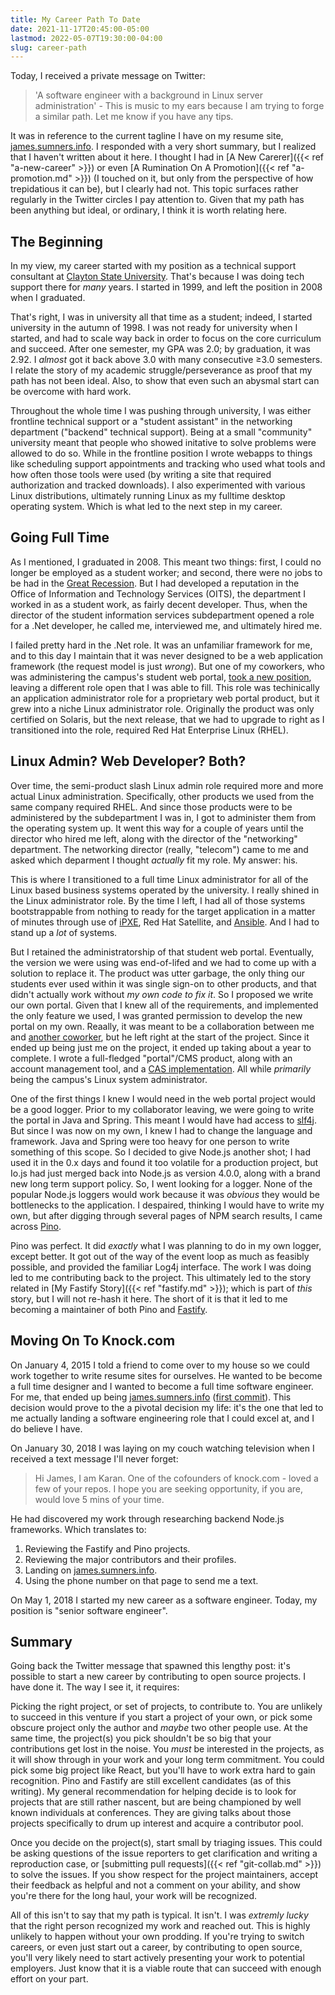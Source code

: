 ```yaml
---
title: My Career Path To Date
date: 2021-11-17T20:45:00-05:00
lastmod: 2022-05-07T19:30:00-04:00
slug: career-path
---
```


Today, I received a private message on Twitter:

> 'A software engineer with a background in Linux server administration' - This
> is music to my ears because I am trying to forge a similar path. Let me know
> if you have any tips.

It was in reference to the current tagline I have on my resume site,
[james.sumners.info](https://james.sumners.info/). I responded with a very short
summary, but I realized that I haven't written about it here. I thought I had in
[A New Carerer]({{< ref "a-new-career" >}}) or even [A Rumination On A
Promotion]({{< ref "a-promotion.md" >}}) (I touched on it, but only from the
perspective of how trepidatious it can be), but I clearly had not. This topic
surfaces rather regularly in the Twitter circles I pay attention to. Given that
my path has been anything but ideal, or ordinary, I think it is worth relating
here.

## The Beginning

In my view, my career started with my position as a technical support consultant
at [Clayton State University](https://clayton.edu). That's because I was doing
tech support there for _many_ years. I started in 1999, and left the position in
2008 when I graduated.

That's right, I was in university all that time as a student; indeed, I started
university in the autumn of 1998. I was not ready for university when I started,
and had to scale way back in order to focus on the core curriculum and succeed.
After one semester, my GPA was 2.0; by graduation, it was 2.92. I _almost_ got
it back above 3.0 with many consecutive ≥3.0 semesters. I relate the story of my
academic struggle/perseverance as proof that my path has not been ideal. Also,
to show that even such an abysmal start can be overcome with hard work.

Throughout the whole time I was pushing through university, I was either
frontline technical support or a "student assistant" in the networking
department ("backend" technical support). Being at a small "community"
university meant that people who showed initative to solve problems were allowed
to do so. While in the frontline position I wrote webapps to things like
scheduling support appointments and tracking who used what tools and how often
those tools were used (by writing a site that required authorization and tracked
downloads). I also experimented with various Linux distributions, ultimately
running Linux as my fulltime desktop operating system. Which is what led to the
next step in my career.

## Going Full Time

As I mentioned, I graduated in 2008. This meant two things: first, I could no
longer be employed as a student worker; and second, there were no jobs to be had
in the [Great Recession](https://en.wikipedia.org/wiki/Great_Recession). But I
had developed a reputation in the Office of Information and Technology Services
(OITS), the department I worked in as a student work, as fairly decent
developer. Thus, when the director of the student information services
subdepartment opened a role for a .Net developer, he called me, interviewed me,
and ultimately hired me.

I failed pretty hard in the .Net role. It was an unfamiliar framework for me,
and to this day I maintain that it was never designed to be a web application
framework (the request model is just _wrong_). But one of my coworkers, who was
administering the campus's student web portal, [took a new position][mrfrosti],
leaving a different role open that I was able to fill. This role was
techinically an application administrator role for a proprietary web portal
product, but it grew into a niche Linux administrator role. Originally the
product was only certified on Solaris, but the next release, that we had to
upgrade to right as I transitioned into the role, required Red Hat Enterprise
Linux (RHEL).

[mrfrosti]:
https://web.archive.org/web/20210128154051/https://mrfrosti.com/2010/03/09/last-week-at-clayton-state/

## Linux Admin? Web Developer? Both?

Over time, the semi-product slash Linux admin role required more and more actual
Linux administration. Specifically, other products we used from the same company
required RHEL. And since those products were to be administered by the
subdepartment I was in, I got to administer them from the operating system up.
It went this way for a couple of years until the director who hired me left,
along with the director of the "networking" department. The networking director
(really, "telecom") came to me and asked which deparment I thought _actually_
fit my role. My answer: his.

This is where I transitioned to a full time Linux administrator for all of the
Linux based business systems operated by the university. I really shined in the
Linux administrator role. By the time I left, I had all of those systems
bootstrappable from nothing to ready for the target application in a matter of
minutes through use of [iPXE](https://ipxe.org), Red Hat Satellite, and
[Ansible](https://en.wikipedia.org/wiki/Ansible_(software)). And I had to stand
up a _lot_ of systems.

But I retained the administratorship of that student web portal. Eventually, the
version we were using was end-of-lifed and we had to come up with a solution to
replace it. The product was utter garbage, the only thing our students ever used
within it was single sign-on to other products, and that didn't actually work
without _my own code to fix it_. So I proposed we write our own portal. Given
that I knew all of the requirements, and implemented the only feature we used, I
was granted permission to develop the new portal on my own. Reaally, it was
meant to be a collaboration between me and [another
coworker](https://caseyscarborough.com), but he left right at the start of the
project. Since it ended up being just me on the project, it ended up taking
about a year to complete. I wrote a full-fledged "portal"/CMS product, along
with an account management tool, and a [CAS
implementation](https://github.com/jscas). All while _primarily_ being the
campus's Linux system administrator.

One of the first things I knew I would need in the web portal project would be a
good logger. Prior to my collaborator leaving, we were going to write the portal
in Java and Spring. This meant I would have had access to
[slf4j](http://www.slf4j.org). But since I was now on my own, I knew I had to
change the language and framework. Java and Spring were too heavy for one person
to write something of this scope. So I decided to give Node.js another shot; I
had used it in the 0.x days and found it too volatile for a production project,
but Io.js had just merged back into Node.js as version 4.0.0, along with a brand
new long term support policy. So, I went looking for a logger. None of the
popular Node.js loggers would work because it was _obvious_ they would be
bottlenecks to the application. I despaired, thinking I would have to write my
own, but after digging through several pages of NPM search results, I came
across [Pino](https://github.com/pinojs/pino).

Pino was perfect. It did _exactly_ what I was planning to do in my own logger,
except better. It got out of the way of the event loop as much as feasibly
possible, and provided the familiar Log4j interface. The work I was doing led to
me contributing back to the project. This ultimately led to the story related in
[My Fastify Story]({{< ref "fastify.md" >}}); which is part of _this_ story, but
I will not re-hash it here. The short of it is that it led to me becoming a
maintainer of both Pino and [Fastify](https://github.com/fastify/fastify).

## Moving On To Knock.com

On January 4, 2015 I told a friend to come over to my house so we could work
together to write resume sites for ourselves. He wanted to be become a full time
designer and I wanted to become a full time software engineer. For me, that
ended up being [james.sumners.info][resume] ([first
commit](https://github.com/jsumners/jsumners.github.io/commit/1fb6697a4d21584948293cf01620eadcb83bbbd9)).
This decision would prove to the a pivotal decision my life: it's the one that
led to me actually landing a software engineering role that I could excel at,
and I do believe I have.

On January 30, 2018 I was laying on my couch watching television when I received
a text message I'll never forget:

> Hi James, I am Karan. One of the cofounders of knock.com - loved a few of your
> repos. I hope you are seeking opportunity, if you are, would love 5 mins of
> your time.

He had discovered my work through researching backend Node.js frameworks. Which
translates to:

1. Reviewing the Fastify and Pino projects.
2. Reviewing the major contributors and their profiles.
3. Landing on [james.sumners.info][resume].
4. Using the phone number on that page to send me a text.

On May 1, 2018 I started my new career as a software engineer. Today, my
position is "senior software engineer".

[resume]: https://james.sumners.info

## Summary

Going back the Twitter message that spawned this lengthy post: it's possible to
start a new career by contributing to open source projects. I have done it. The
way I see it, it requires:

Picking the right project, or set of projects, to contribute to. You are
unlikely to succeed in this venture if you start a project of your own, or pick
some obscure project only the author and _maybe_ two other people use. At the
same time, the project(s) you pick shouldn't be so big that your contributions
get lost in the noise. You _must_ be interested in the projects, as it will show
through in your work and your long term commitment. You could pick some big
project like React, but you'll have to work extra hard to gain recognition. Pino
and Fastify are still excellent candidates (as of this writing). My general
recommendation for helping decide is to look for projects that are still rather
nascent, but are being championed by well known individuals at conferences. They
are giving talks about those projects specifically to drum up interest and
acquire a contributor pool.

Once you decide on the project(s), start small by triaging issues. This could be
asking questions of the issue reporters to get clarification and writing a
reproduction case, or [submitting pull requests]({{< ref "git-collab.md" >}}) to
solve the issues. If you show respect for the project maintainers, accept their
feedback as helpful and not a comment on your ability, and show you're there for
the long haul, your work will be recognized.

All of this isn't to say that my path is typical. It isn't. I was _extremly
lucky_ that the right person recognized my work and reached out. This is highly
unlikely to happen without your own prodding. If you're trying to switch
careers, or even just start out a career, by contributing to open source, you'll
very likely need to start actively presenting your work to potential employers.
Just know that it is a viable route that can succeed with enough effort on your
part.

